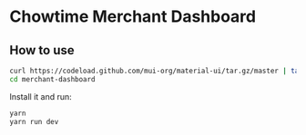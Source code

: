 # Chowtime Merchant Dashboard

## How to use

```sh
curl https://codeload.github.com/mui-org/material-ui/tar.gz/master | tar -xz --strip=2  material-ui-master/examples/nextjs-with-typescript
cd merchant-dashboard
```

Install it and run:

```sh
yarn
yarn run dev
```
